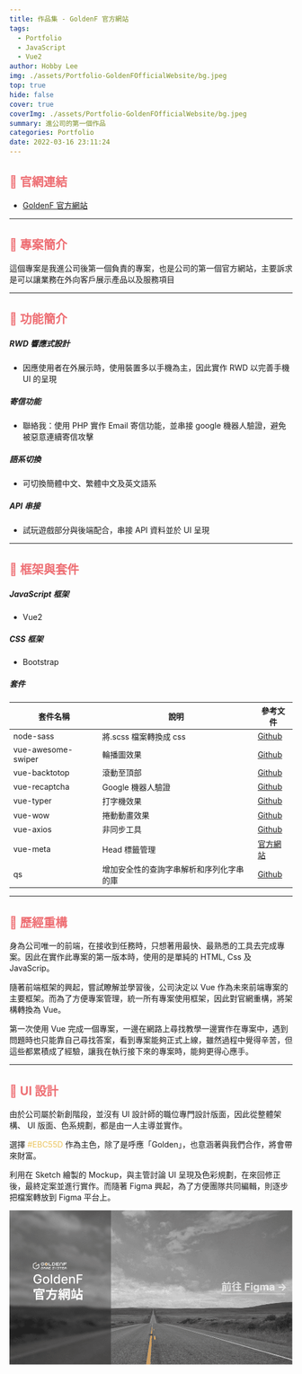 ```yaml
---
title: 作品集 - GoldenF 官方網站
tags:
  - Portfolio
  - JavaScript
  - Vue2
author: Hobby Lee
img: ./assets/Portfolio-GoldenFOfficialWebsite/bg.jpeg
top: true
hide: false
cover: true
coverImg: ./assets/Portfolio-GoldenFOfficialWebsite/bg.jpeg
summary: 進公司的第一個作品
categories: Portfolio
date: 2022-03-16 23:11:24
---
```



## <font color=#ee6e73>:herb: 官網連結</font>

- [GoldenF 官方網站](http://goldenf.co/)

---

## <font color=#ee6e73>:herb: 專案簡介</font>

這個專案是我進公司後第一個負責的專案，也是公司的第一個官方網站，主要訴求是可以讓業務在外向客戶展示產品以及服務項目

---

## <font color=#ee6e73> :herb: 功能簡介</font>

##### RWD 響應式設計

- 因應使用者在外展示時，使用裝置多以手機為主，因此實作 RWD 以完善手機 UI 的呈現

##### 寄信功能

- 聯絡我：使用 PHP 實作 Email 寄信功能，並串接 google 機器人驗證，避免被惡意連續寄信攻擊

##### 語系切換

- 可切換簡體中文、繁體中文及英文語系

##### API 串接

- 試玩遊戲部分與後端配合，串接 API 資料並於 UI 呈現

---

## <font color=#ee6e73> :herb: 框架與套件</font>

##### JavaScript 框架

- Vue2

##### CSS 框架

- Bootstrap

##### 套件

| 套件名稱           | 說明                                     | 參考文件                                                     |
| ------------------ | ---------------------------------------- | ------------------------------------------------------------ |
| node-sass          | 將.scss 檔案轉換成 css                   | [Github](https://github.com/sass/node-sass)                  |
| vue-awesome-swiper | 輪播圖效果                               | [Github](https://github.com/surmon-china/vue-awesome-swiper) |
| vue-backtotop      | 滾動至頂部                               | [Github](https://github.com/caiofsouza/vue-backtotop)        |
| vue-recaptcha      | Google 機器人驗證                        | [Github](https://github.com/DanSnow/vue-recaptcha)           |
| vue-typer          | 打字機效果                               | [Github](https://github.com/cngu/vue-typer)                  |
| vue-wow            | 捲動動畫效果                             | [Github](https://github.com/Estelle00/vue-wow)               |
| vue-axios          | 非同步工具                               | [Github](https://github.com/imcvampire/vue-axios)            |
| vue-meta           | Head 標籤管理                            | [官方網站](https://vue-meta.nuxtjs.org/)                     |
| qs                 | 增加安全性的查詢字串解析和序列化字串的庫 | [Github](https://github.com/ljharb/qs)                       |

---

## <font color=#ee6e73> :herb: 歷經重構</font>

身為公司唯一的前端，在接收到任務時，只想著用最快、最熟悉的工具去完成專案。因此在實作此專案的第一版本時，使用的是單純的 HTML, Css 及 JavaScrip。

隨著前端框架的興起，嘗試瞭解並學習後，公司決定以 Vue 作為未來前端專案的主要框架。而為了方便專案管理，統一所有專案使用框架，因此對官網重構，將架構轉換為 Vue。

第一次使用 Vue 完成一個專案，一邊在網路上尋找教學一邊實作在專案中，遇到問題時也只能靠自己尋找答案，看到專案能夠正式上線，雖然過程中覺得辛苦，但這些都累積成了經驗，讓我在執行接下來的專案時，能夠更得心應手。

---

## <font color=#ee6e73> :herb: UI 設計</font>

由於公司屬於新創階段，並沒有 UI 設計師的職位專門設計版面，因此從整體架構、 UI 版面、色系規劃，都是由一人主導並實作。

選擇 <font color=#EBC55D>#EBC55D</font> 作為主色，除了是呼應「Golden」，也意涵著與我們合作，將會帶來財富。

利用在 Sketch 繪製的 Mockup，與主管討論 UI 呈現及色彩規劃，在來回修正後，最終定案並進行實作。而隨著 Figma 興起，為了方便團隊共同編輯，則逐步把檔案轉放到 Figma 平台上。

[![](./assets/Portfolio-GoldenFOfficialWebsite/cover.png)](https://www.figma.com/file/svcaTP8OdJ9ProkS2O3kPc/GF_official_website?node-id=0%3A1)
